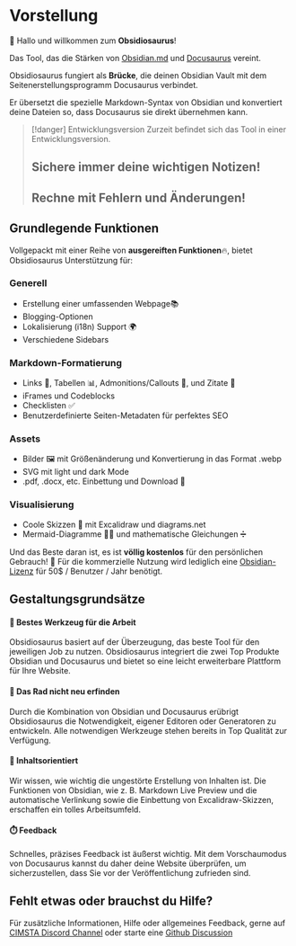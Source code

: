 # Vorstellung

👋 Hallo und willkommen zum **Obsidiosaurus**!

Das Tool, das die Stärken von [Obsidian.md](https://obsidian.md/) und [Docusaurus](https://docusaurus.io/docs) vereint.

Obsidiosaurus fungiert als **Brücke**, die deinen Obsidian Vault mit dem Seitenerstellungsprogramm Docusaurus verbindet.

Er übersetzt die spezielle Markdown-Syntax von Obsidian und konvertiert deine Dateien so, dass Docusaurus sie direkt übernehmen kann.

>[!danger] Entwicklungsversion
>Zurzeit befindet sich das Tool in einer Entwicklungsversion.
>## Sichere immer deine wichtigen Notizen!
>## Rechne mit Fehlern und Änderungen!

## Grundlegende Funktionen

Vollgepackt mit einer Reihe von **ausgereiften Funktionen**🔥, bietet Obsidiosaurus Unterstützung für:

### Generell
- Erstellung einer umfassenden Webpage📚
- Blogging-Optionen 
- Lokalisierung (i18n) Support 🌍
- Verschiedene Sidebars

### Markdown-Formatierung
- Links 🔗, Tabellen 📊, Admonitions/Callouts 📣, und Zitate 💬
- iFrames und Codeblocks
- Checklisten ✅
- Benutzerdefinierte Seiten-Metadaten für perfektes SEO

### Assets
- Bilder 🖼️ mit Größenänderung und Konvertierung in das Format .webp
- SVG mit light und dark Mode
- .pdf, .docx, etc. Einbettung und Download 📁

### Visualisierung
- Coole Skizzen 🎨 mit Excalidraw und diagrams.net 
- Mermaid-Diagramme 🧜‍♀️ und mathematische Gleichungen ➗

Und das Beste daran ist, es ist **völlig kostenlos** für den persönlichen Gebrauch! 💸
Für die kommerzielle Nutzung wird lediglich eine [Obsidian-Lizenz](https://obsidian.md/pricing) für 50$ / Benutzer / Jahr benötigt.

## Gestaltungsgrundsätze

#### 🔧 **Bestes Werkzeug für die Arbeit**
Obsidiosaurus basiert auf der Überzeugung, das beste Tool für den jeweiligen Job zu nutzen.
Obsidiosaurus integriert die zwei Top Produkte Obsidian und Docusaurus und bietet so eine leicht erweiterbare Plattform für Ihre Website.

#### 🎡 **Das Rad nicht neu erfinden**
Durch die Kombination von Obsidian und Docusaurus erübrigt Obsidiosaurus die Notwendigkeit, eigener Editoren oder Generatoren zu entwickeln. 
Alle notwendigen Werkzeuge stehen bereits in Top Qualität zur Verfügung.

#### 🎯 **Inhaltsorientiert** 
Wir wissen, wie wichtig die ungestörte Erstellung von Inhalten ist. 
Die Funktionen von Obsidian, wie z. B. Markdown Live Preview und die automatische Verlinkung sowie die Einbettung von Excalidraw-Skizzen, erschaffen ein tolles Arbeitsumfeld.

#### ⏱️ **Feedback**
Schnelles, präzises Feedback ist äußerst wichtig.
Mit dem Vorschaumodus von Docusaurus kannst du daher deine Website überprüfen, um sicherzustellen, dass Sie vor der Veröffentlichung zufrieden sind.

## Fehlt etwas oder brauchst du Hilfe?

Für zusätzliche Informationen, Hilfe oder allgemeines Feedback, gerne auf [CIMSTA Discord Channel](https://discord.gg/SSGK5tuqJh) oder starte eine [Github Discussion ](https://github.com/CIMSTA/obsidiosaurus/discussions)
